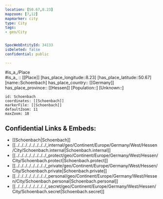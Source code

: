 ```yaml
---
location: [50.67,8.23] 
mapzoom: [7,12] 
mapmarker: city 
type: City
tags:
- geo/City


SpocWebEntityId: 34133
isDeleted: false
confidential: public

---
```

#is_a_/Place  
#is_a_ :: [[Place]] 
[has_place_longitude::8.23] 
[has_place_latitude::50.67] 
[name::Schoenbach] 
has_place_country:: [[Germany]]  
has_place_province:: [[Hessen]] 
[Population::] 
[Unknown::] 


```leaflet
id: Schoenbach
coordinates: [[Schoenbach]] 
markerFile: [[Schoenbach]] 
defaultZoom: 11 
maxZoom: 18
```


## Confidential Links & Embeds: 
- [[Schoenbach|Schoenbach]]  
- [[../../../../../../../../_internal/geo/Continent/Europe/Germany/West/Hessen/City/Schoenbach.internal|Schoenbach.internal]] 
- [[../../../../../../../../_protect/geo/Continent/Europe/Germany/West/Hessen/City/Schoenbach.protect|Schoenbach.protect]] 
- [[../../../../../../../../_private/geo/Continent/Europe/Germany/West/Hessen/City/Schoenbach.private|Schoenbach.private]] 
- [[../../../../../../../../_personal/geo/Continent/Europe/Germany/West/Hessen/City/Schoenbach.personal|Schoenbach.personal]] 
- [[../../../../../../../../_secret/geo/Continent/Europe/Germany/West/Hessen/City/Schoenbach.secret|Schoenbach.secret]] 

